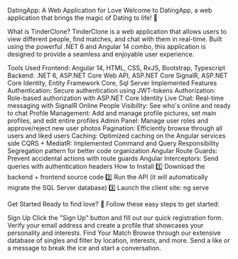DatingApp: A Web Application for Love
Welcome to DatingApp, a web application that brings the magic of Dating to life! 🎉

What is TinderClone?
TinderClone is a web application that allows users to view different people, find matches, and chat with them in real-time. Built using the powerful .NET 6 and Angular 14 combo, this application is designed to provide a seamless and enjoyable user experience.

Tools Used
Frontend: Angular 14, HTML, CSS, RxJS, Bootstrap, Typescript
Backend: .NET 6, ASP.NET Core Web API, ASP.NET Core SignalR, ASP.NET Core Identity, Entity Framework Core, Sql Server
Implemented Features
Authentication: Secure authentication using JWT-tokens
Authorization: Role-based authorization with ASP.NET Core Identity
Live Chat: Real-time messaging with SignalR
Online People Visibility: See who's online and ready to chat
Profile Management: Add and manage profile pictures, set main profiles, and edit entire profiles
Admin Panel: Manage user roles and approve/reject new user photos
Pagination: Efficiently browse through all users and liked users
Caching: Optimized caching on the Angular services side
CQRS + MediatR: Implemented Command and Query Responsibility Segregation pattern for better code organization
Angular Route Guards: Prevent accidental actions with route guards
Angular Interceptors: Send queries with authentication headers
How to Install
1️⃣ Download the backend + frontend source code 
2️⃣ Run the API (it will automatically migrate the SQL Server database) 
3️⃣ Launch the client site: ng serve

Get Started
Ready to find love? 💌 Follow these easy steps to get started:

Sign Up
Click the "Sign Up" button and fill out our quick registration form.
Verify your email address and create a profile that showcases your personality and interests.
Find Your Match
Browse through our extensive database of singles and filter by location, interests, and more.
Send a like or a message to break the ice and start a conversation.

